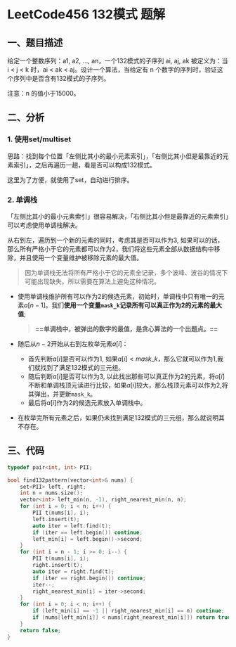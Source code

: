 # LeetCode456 132模式 题解

## 一、题目描述

给定一个整数序列：a1, a2, ..., an，一个132模式的子序列 ai, aj, ak 被定义为：当 i < j < k 时，ai < ak < aj。设计一个算法，当给定有 n 个数字的序列时，验证这个序列中是否含有132模式的子序列。

注意：n 的值小于15000。



## 二、分析

### 1. 使用set/multiset

思路：找到每个位置「左侧比其小的最小元素索引」，「右侧比其小但是最靠近的元素索引」，之后再遍历一趟，看是否可以构成132模式。

这里为了方便，就使用了set，自动进行排序。



### 2. 单调栈

「左侧比其小的最小元素索引」很容易解决，「右侧比其小但是最靠近的元素索引」可以考虑使用单调栈解决。

从右到左，遍历到一个新的元素的同时，考虑其是否可以作为3, 如果可以的话，那么所有严格小于它的元素都可以作为2，我们将这些元素全部从数据结构中移除，并且使用一个变量维护被移除元素的最大值。

> 因为单调栈无法将所有严格小于它的元素全记录，多个波峰、波谷的情况下可能出现缺失。所以需要在算法上避免这种情况。

+ 使用单调栈维护所有可以作为2的候选元素，初始时，单调栈中只有唯一的元素$a[n-1]$。我们**使用一个变量`mask_k`记录所有可以真正作为2的元素的最大值**;

  > **==单调栈中，被弹出的数字的最值，是贪心算法的一个出题点。==**

+ 随后从$n-2$开始从右到左枚举元素$a[i]$：

  + 首先判断$a[i]$是否可以作为1, 如果$a[i]<mask\_k$，那么它就可以作为1,我们就找到了满足132模式的三元组。
  + 随后判断$a[i]$是否可以作为3, 以此找出那些可以真正作为2的元素，将$a[i]$不断和单调栈顶元读进行比较，如果$a[i]$较大，那么栈顶元素可以作为2,将其弹出，并更新`mask_k`。
  + 最后将$a[i]$作为2的候选元素放入单调栈中。

+ 在枚举完所有元素之后，如果仍未找到满足132模式的三元组，那么就说明其不存在。





## 三、代码

```c++
typedef pair<int, int> PII;

bool find132pattern(vector<int>& nums) {
    set<PII> left, right;
    int n = nums.size();
    vector<int> left_min(n, -1), right_nearest_min(n, n);
    for (int i = 0; i < n; i++) {
        PII t(nums[i], i);
        left.insert(t);
        auto iter = left.find(t);
        if (iter == left.begin()) continue;
        left_min[i] = left.begin()->second;
    }
    for (int i = n - 1; i >= 0; i--) {
        PII t(nums[i], i);
        right.insert(t);
        auto iter = right.find(t);
        if (iter == right.begin()) continue;
        iter--;
        right_nearest_min[i] = iter->second;
    }
    for (int i = 0; i < n; i++) {
        if (left_min[i] == -1 || right_nearest_min[i] == n) continue;
        if (nums[left_min[i]] < nums[right_nearest_min[i]]) return true;
    }
    return false;
}
```

